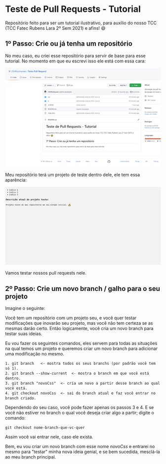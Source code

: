 # Teste de Pull Requests - Tutorial
Repositório feito para ser um tutorial ilustrativo, para
auxílio do nosso TCC (TCC Fatec Rubens Lara 2º Sem 2021) e afins! 😄

## 1º Passo: Crie ou já tenha um repositório
No meu caso, eu criei esse repositório para servir de base para esse
tutorial. No momento em que eu escrevi isso ele está com essa cara:

!['img-repositorio'](https://raw.githubusercontent.com/2504Guimaraes/Teste-Pull-Request/master/images/img1.PNG)

Meu repositório terá um projeto de teste dentro dele, ele tem essa aparência:

!['img-meu-projeto-de-teste'](https://raw.githubusercontent.com/2504Guimaraes/Teste-Pull-Request/master/images/img2-atualizada.PNG)


Vamos testar nossos pull requests nele.

## 2º Passo: Crie um novo branch / galho para o seu projeto

Imagine o seguinte:

Você tem um repositório com um projeto seu, e você quer testar modificações
que inovarão seu projeto, mas você não tem certeza se as mesmas darão certo.
Então logicamente, você cria um novo branch para testar suas ideias.

Eu vou fazer os seguintes comandos, eles servem para todas as situações na qual temos um projeto e queremos criar um novo branch para adicionar uma modificação no mesmo.

    1. git branch   <- mostra todos os seus branchs (por padrão você tem só 1).
    2. git branch --show-current  <- mostra o branch em que você está dentro.
    3. git branch "novoCss"  <- cria um novo a partir desse branch ao qual você está.
    4. git checkout novoCss  <- sai do branch atual e faz você entrar no branch criado.

Dependendo do seu caso, você pode fazer apenas os passos 3 e 4. E se você não estiver no branch o qual você deseja criar algo a partir; digite o comando:

    git checkout nome-branch-que-vc-quer

Assim você vai entrar nele, caso ele exista.

Bem, eu vou criar um novo branch com esse nome *novoCss* e entrarei no mesmo para "testar" minha nova ideia genial, e se bem sucedida, mesclá-la ao meu branch principal. 
